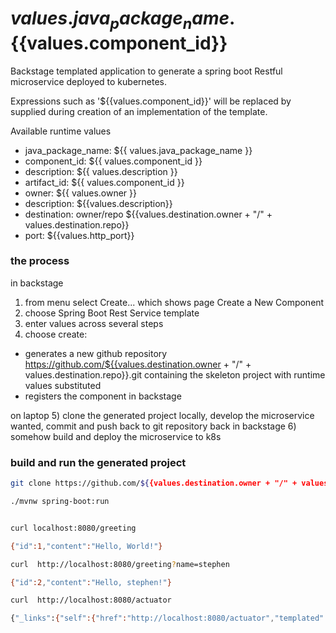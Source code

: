 ${{values.java_package_name}}.${{values.component_id}}
=====
Backstage templated application to generate a spring boot Restful microservice deployed to kubernetes.

Expressions such as '${{values.component_id}}' will be replaced by supplied during creation of an implementation of the template.

Available runtime values
- java_package_name: ${{ values.java_package_name }}
- component_id: ${{ values.component_id }}
- description: ${{ values.description }}
- artifact_id: ${{ values.component_id }}
- owner: ${{ values.owner }}
- description: ${{values.description}}
- destination: owner/repo ${{values.destination.owner + "/" + values.destination.repo}}
- port:  ${{values.http_port}}

### the process

in backstage
1) from menu select Create... which shows page Create a New Component
2) choose Spring Boot Rest Service template
3) enter values across several steps
4) choose create:
- generates a new github repository https://github.com/${{values.destination.owner + "/" + values.destination.repo}}.git containing the skeleton project with runtime values substituted
- registers the component in backstage

on laptop
5) clone the generated project locally, develop the microservice wanted, commit and push back to git repository
back in backstage
6) somehow build and deploy the microservice to k8s



### build and run the generated project

```bash
git clone https://github.com/${{values.destination.owner + "/" + values.destination.repo}}.git

./mvnw spring-boot:run


curl localhost:8080/greeting

{"id":1,"content":"Hello, World!"}

curl  http://localhost:8080/greeting?name=stephen

{"id":2,"content":"Hello, stephen!"}

curl  http://localhost:8080/actuator

{"_links":{"self":{"href":"http://localhost:8080/actuator","templated":false},"health-path":{"href":"http://localhost:8080/actuator/health/{*path}","templated":true},"health":{"href":"http://localhost:8080/actuator/health","templated":false},"info":{"href":"http://localhost:8080/actuator/info","templated":false}}}

```

